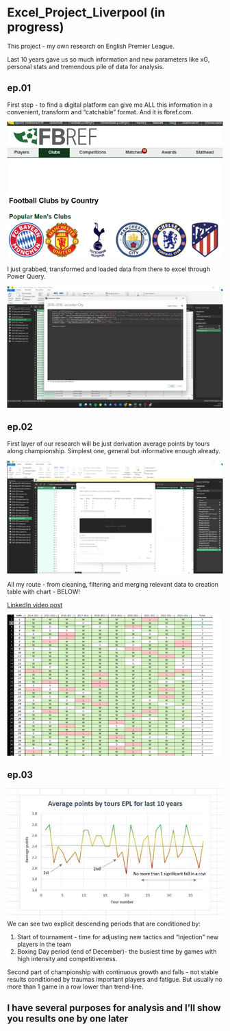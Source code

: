 # Excel_Project_Liverpool (in progress)

This project - my own research on English Premier League. 

Last 10 years gave us so much information and new parameters like xG, personal stats and tremendous pile of data for analysis. 

## ep.01 
First step - to find a digital platform can give me ALL this information in a convenient, transform and “catchable” format. And it is fbref.com.

![fbref.com](screenshots/1.png)

I just grabbed, transformed and loaded data from there to excel through Power Query.

![](screenshots/2.png)

## ep.02 

First layer of our research will be just derivation average points by tours along championship. Simplest one, general but informative enough already. 

![](screenshots/3.png)

All my route - from cleaning, filtering and merging relevant data to creation table with chart - BELOW!

[LinkedIn video post](https://www.linkedin.com/posts/activity-7295049085122744322-hLkt?utm_source=share&utm_medium=member_desktop&rcm=ACoAADpQVc4BrwbeJFx-PIAICJAsX_a9lFKcf8k)

![](screenshots/4.png)

## ep.03
![](screenshots/5.jpg)
We can see two explicit descending periods that are conditioned by: 
 1. Start of tournament - time for adjusting new tactics and “injection” new players in the team
 2. Boxing Day period (end of December)- the busiest time by games with high intensity and competitiveness.

Second part of championship with continuous growth and falls - not stable results conditioned by traumas important players and fatigue. But usually no more than 1 game in a row lower than trend-line. 


## I have several purposes for analysis and I’ll show you results one by one later
